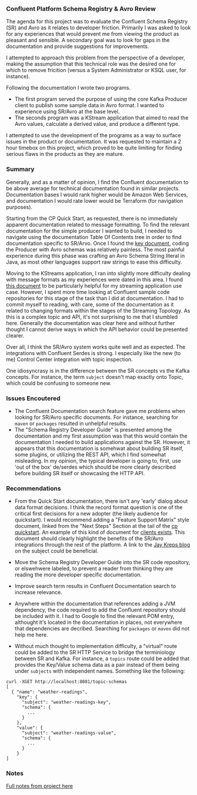
### Confluent Platform Schema Registry & Avro Review
The agenda for this project was to evaluate the Confluent Schema Registry (SR) and Avro as it relates to developer friction.  Primarily I was asked to look for any experiences that would prevent me from viewing the product as pleasant and sensible.  A secondary goal was to look for gaps in the documentation and provide suggestions for improvements.

I attempted to approach this problem from the perspective of a developer, making the assumption that this technical role was the desired one for which to remove fricition (versus a System Administrator or KSQL user, for instance).

Following the documentation I wrote two programs.
* The first program served the purpose of using the core Kafka Producer client to publish some sample data in Avro format.  I wanted to experience using SR/Avro at the base level.
* The seconds program was a KStream application that aimed to read the Avro values, calculate a derived value, and produce a different type.

I attempted to use the development of the programs as a way to surface issues in the product or documentation.  It was requested to maintain a 2 hour timebox on this project, which proved to be quite limiting for finding serious flaws in the products as they are mature.

### Summary
Generally, and as a matter of opinion, I find the Confluent documentation to be above average for technical documentation found in similar projects.  Documentation bases I would rank higher would be Amazon Web Services, and documentation I would rate lower would be Terraform (for navigation purposes).

Starting from the CP Quick Start, as requested, there is no immediately apparent documentation related to message formatting.  To find the relevant documentation for the simple producer I wanted to build, I needed to navigate using the documentation Table Of Contents tree in order to find documentation specific to SR/Arvo.  Once I found the [key document](https://docs.confluent.io/current/app-development/index.html), coding the Producer with Avro schemas was relatively painless.  The most painful experience during this phase was crafting an Avro Schema String literal in Java, as most other languages support raw strings to ease this difficulty.

Moving to the KStreams application, I ran into slightly more difficulty dealing with message formats as my experiences were dated in this area.  I found [this document](https://docs.confluent.io/current/app-development/index.html) to be particularly helpful for my streaming application use case.  However, I spent more time looking at Confluent sample code repositories for this stage of the task than I did at documentation.  I had to commit myself to reading, with care, some of the documentation as it related to changing formats within the stages of the Streaming Topology.  As this is a complex topic and API, it's not surprising to me that I stumbled here.  Generally the documentation was clear here and without further thought I cannot derive ways in which the API behavior could be presented clearer.

Over all, I think the SR/Avro system works quite well and as expected.  The integrations with Confluent Serdes is strong.  I especially like the new (to me) Control Center integration with topic inspection.

One idiosyncrasy is in the difference between the SR concepts vs the Kafka concepts.  For instance, the term `subject` doesn't map exactly onto Topic, which could be confusing to someone new.

### Issues Encoutered
* The Confluent Documentation search feature gave me problems when looking for SR/Avro specific documents.  For instance, searching for `maven` or `packages` resulted in unhelpful results.
* The "Schema Registry Developer Guide" is presented among the documentation and my first assumption was that this would contain the documentation I needed to build applications against the SR.  However, it appears that this documentation is somehwat about building SR itself, some plugins, or utilizing the REST API, which I find somewhat misleading.  In my opinion, the typical developer is going to, first, use 'out of the box' de/serdes which should be more clearly described before building SR itself or showcasing the HTTP API.

### Recommendations
* From the Quick Start documentation, there isn't any 'early' dialog about data format decisions.  I think the record format question is one of the critical first decisions for a new adopter (the likely audience for quickstart).  I would recommend adding a "Feature Support Matrix" style document, linked from the "Next Steps" Section at the tail of the [cp quickstart](https://docs.confluent.io/current/quickstart/ce-quickstart.html#next-steps). An example of this kind of document for [clients exists](https://docs.confluent.io/current/clients/index.html#feature-support). This document should clearly highlight the benefits of the SR/Avro integrations through the rest of the platform.  A link to the [Jay Kreps blog](https://www.confluent.io/blog/avro-kafka-data/) on the subject could be beneficial.

* Move the Schema Registry Developer Guide into the SR code repository, or elswehwere labeled, to prevent a reader from thinking they are reading the more developer specific documentation.

* Improve search term results in Confluent Documentation search to increase relevance.

* Anywhere within the documentation that references adding a JVM dependency, the code required to add the Confluent repository should be included with it.  I had to Google to find the relevant POM entry, althought it's located in the documentation in places, not everywhere that dependencies are decribed.  Searching for `packages` or `maven` did not help me here.

* Without much thought to implementation difficulty, a "virtual" route could be added to the SR HTTP Service to bridge the terminiology between SR and Kafka.  For instance, a `topics` route could be added that provides the Key/Value schema data as a pair instead of them being under `subjects` with independent names.  Something like the following:

```
curl -XGET http://localhost:8081/topic-schemas
[
  { "name": "weather-readings",
    "key": {
      "subject": "weather-readings-key",
      "schema": {
        ...
      }
    },
    "value": {
      "subject": "weather-readings-value",
      "schema": {
        ...
      }
    }
]
```

### Notes
[Full notes from project here](NOTES.md)

